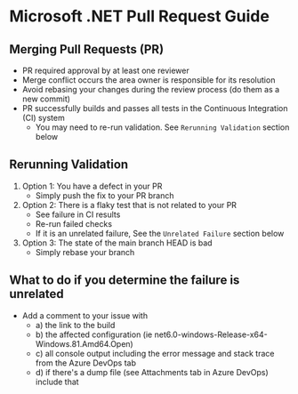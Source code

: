 # Microsoft .NET Pull Request Guide

## Merging Pull Requests (PR)
* PR required approval by at least one reviewer
* Merge conflict occurs the area owner is responsible for its resolution
* Avoid rebasing your changes during the review process (do them as a new commit)
* PR successfully builds and passes all tests in the Continuous Integration (CI) system
	* You may need to re-run validation. See `Rerunning Validation` section below

## Rerunning Validation
1. Option 1: You have a defect in your PR
	* Simply push the fix to your PR branch
2. Option 2: There is a flaky test that is not related to your PR
	* See failure in CI results
	* Re-run failed checks
	* If it is an unrelated failure, See the `Unrelated Failure` section below
3. Option 3: The state of the main branch HEAD is bad
	* Simply rebase your branch

## What to do if you determine the failure is unrelated
* Add a comment to your issue with
	* a) the link to the build
	* b) the affected configuration (ie net6.0-windows-Release-x64-Windows.81.Amd64.Open)
	* c) all console output including the error message and stack trace from the Azure DevOps tab
	* d) if there's a dump file (see Attachments tab in Azure DevOps) include that
